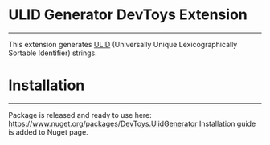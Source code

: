# ULID Generator DevToys Extension

---

This extension generates [ULID](https://github.com/ulid/spec) (Universally Unique Lexicographically Sortable Identifier) strings.



# Installation

---
Package is released and ready to use here: https://www.nuget.org/packages/DevToys.UlidGenerator Installation guide is added to Nuget page.